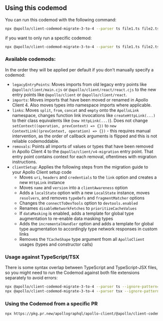 ## Using this codemod

You can run this codemod with the following command:

```bash
npx @apollo/client-codemod-migrate-3-to-4 --parser ts file1.ts file2.ts
```

if you want to only run a specific codemod:

```bash
npx @apollo/client-codemod-migrate-3-to-4 --parser ts file1.ts file2.ts  --codemod imports
```

### Available codemods:

In the order they will be applied per default if you don't manually specify a codemod:

- `legacyEntryPoints`: Moves imports from old legacy entry points like `@apollo/client/main.cjs` or `@apollo/client/react/react.cjs` to the new entry points like `@apollo/client` or `@apollo/client/react`.
- `imports`: Moves imports that have been moved or renamed in Apollo Client 4. Also moves types into namespace imports where applicable.
- `links`: Moves `split`, `from`, `concat` and `empty` onto the `ApolloLink` namespace, changes function link invocations like `createHttpLink(...)` to their class equivalents like (`new HttpLink(...)`).
  Does not change `setContext((operation, prevContext) => {})` to `new ContextLink((prevContext, operation) => {})` - this requires manual intervention, as the order of callback arguments is flipped and this is not reliable codemoddable.
- `removals`: Points all imports of values or types that have been removed in Apollo Client 4 to the `@apollo/client/v4-migration` entry point. That entry point contains context for each removal, oftentimes with migration instructions.
- `clientSetup`: Applies the following steps from the migration guide to your Apollo Client setup code
  - Moves `uri`, `headers` and `credentials` to the `link` option and creates a new `HttpLink` instance
  - Moves `name` and `version` into a `clientAwareness` option
  - Adds a `localState` option with a new `LocalState` instance, moves `resolvers`, and removes `typeDefs` and `fragmentMatcher` options
  - Changes the `connectToDevTools` option to `devtools.enabled`
  - Renames `disableNetworkFetches` to `prioritizeCacheValues`
  - If `dataMasking` is enabled, adds a template for global type augmentation to re-enable data masking types
  - Adds the `incrementalHandler` option and adds a template for global type augmentation to accordingly type network responses in custom links
  - Removes the `TCacheShape` type argument from all `ApolloClient` usages (types and constructor calls)

### Usage against TypeScript/TSX

There is some syntax overlap between TypeScript and TypeScript-JSX files, so you might need to run the Codemod against both file extensions separately to avoid errors:

```sh
npx @apollo/client-codemod-migrate-3-to-4 --parser ts --ignore-pattern="*.{tsx,d.ts}" file1.ts file2.ts
npx @apollo/client-codemod-migrate-3-to-4 --parser tsx --ignore-pattern="*.ts" file1.ts file2.ts
```

### Using the Codemod from a specific PR

```sh
npx https://pkg.pr.new/apollographql/apollo-client/@apollo/client-codemod-migrate-3-to-4@12733 --parser ts file1.ts file2.ts
```
